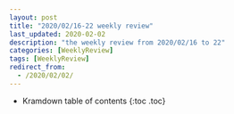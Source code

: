 ```yaml
---
layout: post
title: "2020/02/16-22 weekly review"
last_updated: 2020-02-02
description: "the weekly review from 2020/02/16 to 22"
categories: [WeeklyReview]
tags: [WeeklyReview]
redirect_from:
  - /2020/02/02/
---
```


* Kramdown table of contents
{:toc .toc}
